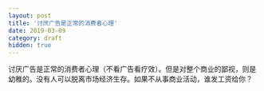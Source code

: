```yaml
---
layout: post
title: '讨厌广告是正常的消费者心理'
date: 2019-03-09
category: draft
hidden: true
---
```


讨厌广告是正常的消费者心理（不看广告看疗效）。但是对整个商业的鄙视，则是幼稚的。没有人可以脱离市场经济生存。如果不从事商业活动，谁发工资给你？
